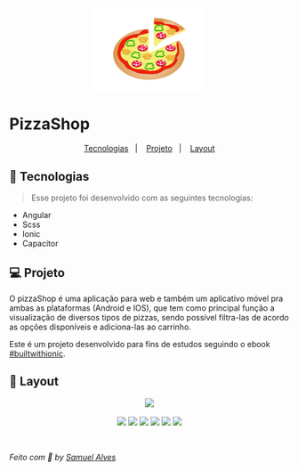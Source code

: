 <p align="center">
 <img src="./src/assets/company/imgs/logo.svg" width="200"/>
</p>

# PizzaShop

<p align="center">
  <a href="#-tecnologias">Tecnologias</a>&nbsp;&nbsp;&nbsp;|&nbsp;&nbsp;&nbsp;
  <a href="#-projeto">Projeto</a>&nbsp;&nbsp;&nbsp;|&nbsp;&nbsp;&nbsp;
  <a href="#-layout">Layout</a>
</p>

## 🚀 Tecnologias

> Esse projeto foi desenvolvido com as seguintes tecnologias:

- Angular
- Scss
- Ionic
- Capacitor

## 💻 Projeto

O pizzaShop é uma aplicação para web e também um aplicativo móvel pra ambas as plataformas (Android e IOS), que tem como principal função a visualização de diversos tipos de pizzas, sendo possível filtra-las de acordo as opções disponíveis e adiciona-las ao carrinho.

Este é um projeto desenvolvido para fins de estudos seguindo o ebook [#builtwithionic](https://builtwithionic.com/).

## 👀 Layout

<p align="center">
  <img src="https://user-images.githubusercontent.com/49680351/147709509-2acdb743-5564-4df3-83d5-d2b87fa924f3.gif"/>
</p>

<p align="center">
  <img src="https://user-images.githubusercontent.com/49680351/147709586-788c550e-9317-43c4-b640-805af5d325d9.png" width="150"/>
  <img src="https://user-images.githubusercontent.com/49680351/147709590-aa8bddcb-39a7-4089-bea4-28df310db175.png" width="150"/>
  <img src="https://user-images.githubusercontent.com/49680351/147709587-b6e5826d-2196-4fab-a746-23ad44a4a014.png" width="150"/>
   <img src="https://user-images.githubusercontent.com/49680351/147709589-7db09417-d58a-482a-9426-66e7ded3c2db.png" width="150"/>
  <img src="https://user-images.githubusercontent.com/49680351/147709755-e97b0385-ee8c-4a0f-b1e9-d7dafc9deba0.png" width="150"/>
  <img src="https://user-images.githubusercontent.com/49680351/147709593-f425c496-6560-4dc0-b625-07e12868d036.png" width="150"/>
</p>
<br/>

_Feito com 💙 by [Samuel Alves](https://github.com/SamuelAlv3s?tab=repositories)_
